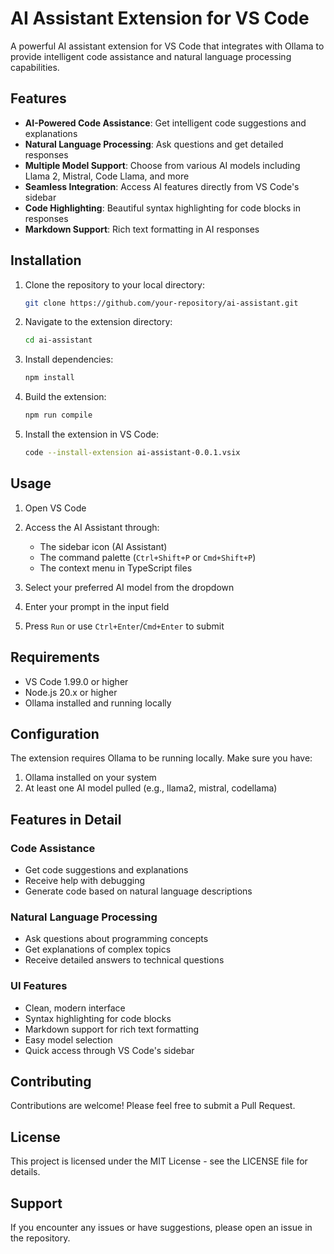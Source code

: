 # AI Assistant Extension for VS Code

A powerful AI assistant extension for VS Code that integrates with Ollama to provide intelligent code assistance and natural language processing capabilities.

## Features

* **AI-Powered Code Assistance**: Get intelligent code suggestions and explanations
* **Natural Language Processing**: Ask questions and get detailed responses
* **Multiple Model Support**: Choose from various AI models including Llama 2, Mistral, Code Llama, and more
* **Seamless Integration**: Access AI features directly from VS Code's sidebar
* **Code Highlighting**: Beautiful syntax highlighting for code blocks in responses
* **Markdown Support**: Rich text formatting in AI responses

## Installation

1. Clone the repository to your local directory:
   ```bash
   git clone https://github.com/your-repository/ai-assistant.git
   ```

2. Navigate to the extension directory:
   ```bash
   cd ai-assistant
   ```

3. Install dependencies:
   ```bash
   npm install
   ```

4. Build the extension:
   ```bash
   npm run compile
   ```

5. Install the extension in VS Code:
   ```bash
   code --install-extension ai-assistant-0.0.1.vsix
   ```

## Usage

1. Open VS Code
2. Access the AI Assistant through:
   - The sidebar icon (AI Assistant)
   - The command palette (`Ctrl+Shift+P` or `Cmd+Shift+P`)
   - The context menu in TypeScript files

3. Select your preferred AI model from the dropdown
4. Enter your prompt in the input field
5. Press `Run` or use `Ctrl+Enter`/`Cmd+Enter` to submit

## Requirements

* VS Code 1.99.0 or higher
* Node.js 20.x or higher
* Ollama installed and running locally

## Configuration

The extension requires Ollama to be running locally. Make sure you have:
1. Ollama installed on your system
2. At least one AI model pulled (e.g., llama2, mistral, codellama)

## Features in Detail

### Code Assistance
- Get code suggestions and explanations
- Receive help with debugging
- Generate code based on natural language descriptions

### Natural Language Processing
- Ask questions about programming concepts
- Get explanations of complex topics
- Receive detailed answers to technical questions

### UI Features
- Clean, modern interface
- Syntax highlighting for code blocks
- Markdown support for rich text formatting
- Easy model selection
- Quick access through VS Code's sidebar

## Contributing

Contributions are welcome! Please feel free to submit a Pull Request.

## License

This project is licensed under the MIT License - see the LICENSE file for details.

## Support

If you encounter any issues or have suggestions, please open an issue in the repository.

